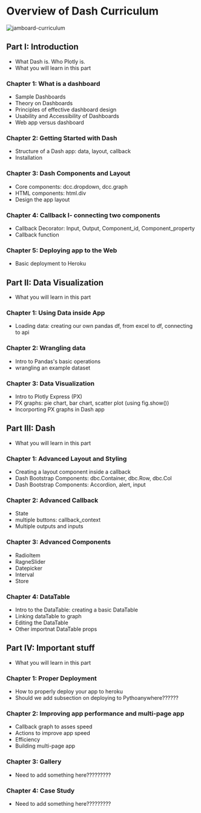 # Overview of Dash Curriculum

![jamboard-curriculum](https://user-images.githubusercontent.com/32049495/154767620-3a2b0579-c586-4581-a3be-51c6157549ba.png)

## Part I: Introduction
 
 - What Dash is. Who Plotly is.
 - What you will learn in this part

### Chapter 1: What is a dashboard

- Sample Dashboards
- Theory on Dashboards
- Principles of effective dashboard design
- Usability and Accessibility of Dashboards
- Web app versus dashboard

### Chapter 2: Getting Started with Dash

 - Structure of a Dash app: data, layout, callback
 - Installation

### Chapter 3: Dash Components and Layout

 - Core components: dcc.dropdown, dcc.graph 
 - HTML components: html.div
 - Design the app layout

### Chapter 4: Callback I- connecting two components

 - Callback Decorator: Input, Output, Component_id, Component_property
 - Callback function
 
### Chapter 5: Deploying app to the Web

 - Basic deployment to Heroku

## Part II: Data Visualization

 - What you will learn in this part

### Chapter 1: Using Data inside App

 - Loading data: creating our own pandas df, from excel to df, connecting to api 
 
### Chapter 2: Wrangling data

 - Intro to Pandas's basic operations
 - wrangling an example dataset 

### Chapter 3: Data Visualization

 - Intro to Plotly Express (PX)
 - PX graphs: pie chart, bar chart, scatter plot (using fig.show())
 - Incorporting PX graphs in Dash app 

## Part III: Dash

 - What you will learn in this part
 
### Chapter 1: Advanced Layout and Styling

 - Creating a layout component inside a callback
 - Dash Bootstrap Components: dbc.Container, dbc.Row, dbc.Col
 - Dash Bootstrap Components: Accordion, alert, input
  
### Chapter 2: Advanced Callback

 - State
 - multiple buttons: callback_context
 - Multiple outputs and inputs

### Chapter 3: Advanced Components

 - RadioItem
 - RagneSlider
 - Datepicker
 - Interval
 - Store

### Chapter 4: DataTable

 - Intro to the DataTable: creating a basic DataTable
 - Linking dataTable to graph
 - Editing the DataTable
 - Other importnat DataTable props

## Part IV: Important stuff

 - What you will learn in this part

### Chapter 1: Proper Deployment

 - How to properly deploy your app to heroku
 - Should we add subsection on deploying to Pythoanywhere??????

### Chapter 2: Improving app performance and multi-page app

 - Callback graph to asses speed
 - Actions to improve app speed
 - Efficiency
 - Building multi-page app
 
### Chapter 3: Gallery

 - Need to add something here?????????

### Chapter 4: Case Study

 - Need to add something here?????????
